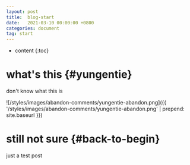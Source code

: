 ```yaml
---
layout: post
title:  blog-start
date:   2021-03-10 00:00:00 +0800
categories: document
tag: start
---
```


* content
{:toc}


what's this			{#yungentie}
====================================

don't know what this is

![/styles/images/abandon-comments/yungentie-abandon.png]({{ '/styles/images/abandon-comments/yungentie-abandon.png' | prepend: site.baseurl  }})


still not sure			{#back-to-begin}
====================================

just a test post